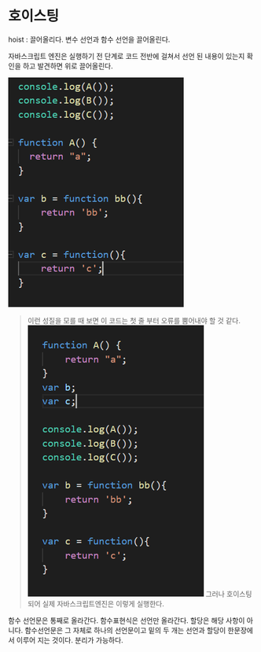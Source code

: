 # 호이스팅

hoist : 끌어올리다.
변수 선언과 함수 선언을 끌어올린다.

자바스크립트 엔진은 실행하기 전 단계로 코드 전반에 걸쳐서 선언 된 내용이 있는지 확인을 하고 발견하면 위로 끌어올린다.


![before](https://github.com/dud0701/StudyRepository/blob/master/JS/Image/hoisting_!.png)
> 이런 성질을 모를 때 보면 이 코드는 첫 줄 부터 오류를 뿜어내야 할 것 같다. 
![after](https://github.com/dud0701/StudyRepository/blob/master/JS/Image/hoisting_2.png)
> 그러나 호이스팅 되어 실제 자바스크립트엔진은 이렇게 실행한다.  

함수 선언문은 통째로 올라간다.
함수표현식은 선언만 올라간다. 할당은 해당 사항이 아니다.
함수선언문은 그 자체로 하나의 선언문이고 밑의 두 개는 선언과 할당이 한문장에서 이루어 지는 것이다. 분리가 가능하다.
 
